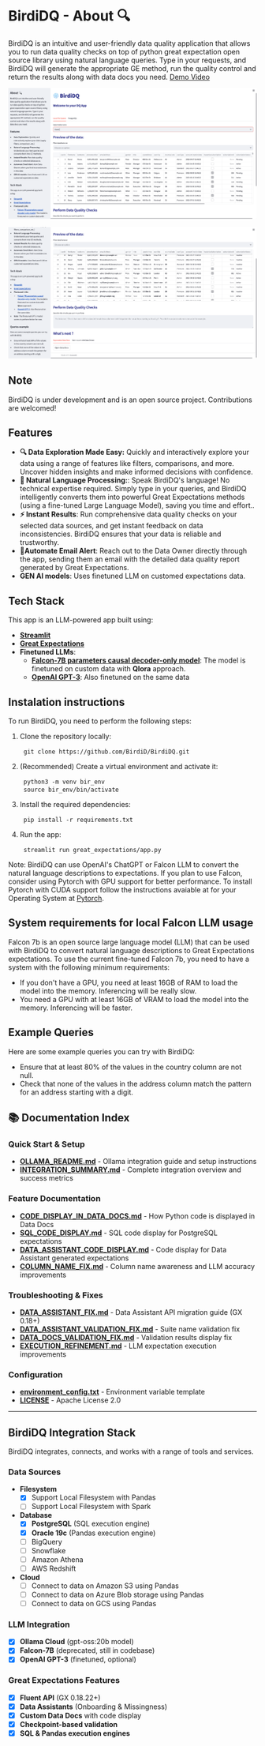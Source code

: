 # BirdiDQ - About 🔍

BirdiDQ is an intuitive and user-friendly data quality application that allows you to run data quality checks on top of python great expectation open source library using natural language queries. Type in your requests, and BirdiDQ will generate the appropriate GE method, run the quality control and return the results along with data docs you need. [Demo Video](https://youtu.be/iPLSUL4SjBk)

![BirdiDQ Screenshot 1](./great_expectations/img/screenshot2.png)

![BirdiDQ Screenshot 2](./great_expectations/img/screenshot1.png)

## Note

BirdiDQ is under development and is an open source project. Contributions are welcomed!

## Features

- **🔍 Data Exploration Made Easy:** Quickly and interactively explore your data using a range of features like filters, comparisons, and more. Uncover hidden insights and make informed decisions with confidence.
- **🎯 Natural Language Processing:**: Speak BirdiDQ's language! No technical expertise required. Simply type in your queries, and BirdiDQ intelligently converts them into powerful Great Expectations methods (using a fine-tuned Large Language Model), saving you time and effort..
- **⚡ Instant Results**: Run comprehensive data quality checks on your selected data sources, and get instant feedback on data inconsistencies. BirdiDQ ensures that your data is reliable and trustworthy.
- **📧Automate Email Alert**: Reach out to the Data Owner directly through the app, sending them an email with the detailed data quality report generated by Great Expectations.
- **GEN AI models**: Uses finetuned LLM on customed expectations data.

## Tech Stack

This app is an LLM-powered app built using:

- **[Streamlit](https://streamlit.io/)**
- **[Great Expectations](https://github.com/Soulter/hugging-chat-api)**
- **Finetuned LLMs**:
  - **[Falcon-7B parameters causal decoder-only model](https://huggingface.co/tiiuae/falcon-7b)**: The model is finetuned on custom data with **Qlora** approach.
  - **[OpenAI GPT-3](https://platform.openai.com/docs/guides/fine-tuning)**: Also finetuned on the same data

## Instalation instructions

To run BirdiDQ, you need to perform the following steps:

1. Clone the repository locally:
  
        git clone https://github.com/BirdiD/BirdiDQ.git

2. (Recommended) Create a virtual environment and activate it:

        python3 -m venv bir_env
        source bir_env/bin/activate

3. Install the required dependencies:

        pip install -r requirements.txt

4. Run the app:

        streamlit run great_expectations/app.py

Note: BirdiDQ can use OpenAI's ChatGPT or Falcon LLM to convert the natural language descriptions to expectations. If you plan to use Falcon, consider using Pytorch with GPU support for better performance. To install Pytorch with CUDA support follow the instructions avaiable at for your Operating System at [Pytorch](https://pytorch.org/get-started/locally/).

## System requirements for local Falcon LLM usage

Falcon 7b is an open source large language model (LLM) that can be used with BirdiDQ to convert natural language descriptions to Great Expectations expectations. To use the current fine-tuned Falcon 7b, you need to have a system with the following minimum requirements:

- If you don't have a GPU, you need at least 16GB of RAM to load the model into the memory. Inferencing will be really slow.
- You need a GPU with at least 16GB of VRAM to load the model into the memory. Inferencing will be faster.

## Example Queries

Here are some example queries you can try with BirdiDQ:

- Ensure that at least 80% of the values in the country column are not null.
- Check that none of the values in the address column match the pattern for an address starting with a digit.

## 📚 Documentation Index

### **Quick Start & Setup**
- **[OLLAMA_README.md](OLLAMA_README.md)** - Ollama integration guide and setup instructions
- **[INTEGRATION_SUMMARY.md](INTEGRATION_SUMMARY.md)** - Complete integration overview and success metrics

### **Feature Documentation**
- **[CODE_DISPLAY_IN_DATA_DOCS.md](CODE_DISPLAY_IN_DATA_DOCS.md)** - How Python code is displayed in Data Docs
- **[SQL_CODE_DISPLAY.md](SQL_CODE_DISPLAY.md)** - SQL code display for PostgreSQL expectations
- **[DATA_ASSISTANT_CODE_DISPLAY.md](DATA_ASSISTANT_CODE_DISPLAY.md)** - Code display for Data Assistant generated expectations
- **[COLUMN_NAME_FIX.md](COLUMN_NAME_FIX.md)** - Column name awareness and LLM accuracy improvements

### **Troubleshooting & Fixes**
- **[DATA_ASSISTANT_FIX.md](DATA_ASSISTANT_FIX.md)** - Data Assistant API migration guide (GX 0.18+)
- **[DATA_ASSISTANT_VALIDATION_FIX.md](DATA_ASSISTANT_VALIDATION_FIX.md)** - Suite name validation fix
- **[DATA_DOCS_VALIDATION_FIX.md](DATA_DOCS_VALIDATION_FIX.md)** - Validation results display fix
- **[EXECUTION_REFINEMENT.md](EXECUTION_REFINEMENT.md)** - LLM expectation execution improvements

### **Configuration**
- **[environment_config.txt](environment_config.txt)** - Environment variable template
- **[LICENSE](LICENSE)** - Apache License 2.0

---

## BirdiDQ Integration Stack

BirdiDQ integrates, connects, and works with a range of tools and services.

### Data Sources
- **Filesystem**
  - [x] Support Local Filesystem with Pandas
  - [ ] Support Local Filesystem with Spark
  
- **Database**
  - [x] **PostgreSQL** (SQL execution engine)
  - [x] **Oracle 19c** (Pandas execution engine)
  - [ ] BigQuery
  - [ ] Snowflake
  - [ ] Amazon Athena
  - [ ] AWS Redshift
  
- **Cloud**
  - [ ] Connect to data on Amazon S3 using Pandas
  - [ ] Connect to data on Azure Blob storage using Pandas
  - [ ] Connect to data on GCS using Pandas

### LLM Integration
- [x] **Ollama Cloud** (gpt-oss:20b model)
- [x] **Falcon-7B** (deprecated, still in codebase)
- [x] **OpenAI GPT-3** (finetuned, optional)

### Great Expectations Features
- [x] **Fluent API** (GX 0.18.22+)
- [x] **Data Assistants** (Onboarding & Missingness)
- [x] **Custom Data Docs** with code display
- [x] **Checkpoint-based validation**
- [x] **SQL & Pandas execution engines**
